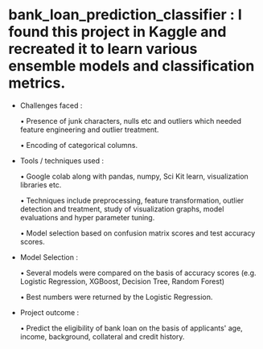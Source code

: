# bank_loan_prediction_classifier : I found this project in Kaggle and recreated it to learn various ensemble models and classification metrics.

- Challenges faced :
  
  • Presence of junk characters, nulls etc and outliers which needed feature engineering and outlier treatment. 

  • Encoding of categorical columns.

- Tools / techniques used :
  
  • Google colab along with pandas, numpy, Sci Kit learn, visualization libraries etc. 

  • Techniques include preprocessing, feature transformation, outlier detection and treatment, study of visualization graphs, model evaluations and hyper parameter 
  tuning. 
  
  • Model selection based on confusion matrix scores and test accuracy scores. 

- Model Selection :
  
  • Several models were compared on the basis of accuracy scores (e.g. Logistic Regression, XGBoost, Decision Tree, Random Forest) 

  • Best numbers were returned by the Logistic Regression. 

- Project outcome :
  
  • Predict the eligibility of bank loan on the basis of applicants' age, income, background, collateral and credit history. 
